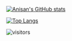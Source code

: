 [![Anisan's GitHub stats](https://github-readme-stats.vercel.app/api?username=Anisan)](https://github.com/anuraghazra/github-readme-stats)

[![Top Langs](https://github-readme-stats.vercel.app/api/top-langs/?username=Anisan&layout=compact)](https://github.com/anuraghazra/github-readme-stats)

![visitors](https://visitor-badge-reloaded.herokuapp.com/badge?page_id=Anisan)
